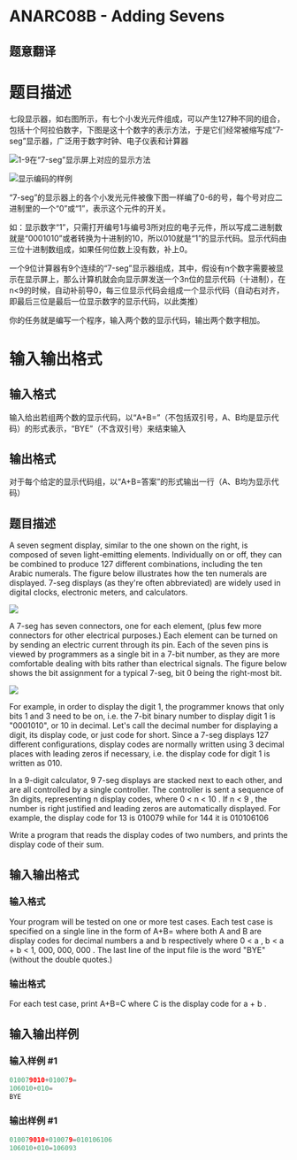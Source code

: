 # ANARC08B - Adding Sevens

## 题意翻译

# 题目描述

七段显示器，如右图所示，有七个小发光元件组成，可以产生127种不同的组合，包括十个阿拉伯数字，下图是这十个数字的表示方法，于是它们经常被缩写成“7-seg”显示器，广泛用于数字时钟、电子仪表和计算器

![1-9在“7-seg”显示屏上对应的显示方法](https://cdn.luogu.org/upload/vjudge_pic/SP4549/a928a26cd5274ab027e6acea622c003abb23e395.png)

![显示编码的样例](https://cdn.luogu.org/upload/vjudge_pic/SP4549/85d756559932244396870b9687507c14bce368bf.png)

“7-seg”的显示器上的各个小发光元件被像下图一样编了0-6的号，每个号对应二进制里的一个“0”或“1”，表示这个元件的开关。

如：显示数字“1”，只需打开编号1与编号3所对应的电子元件，所以写成二进制数就是“0001010”或者转换为十进制的10，所以010就是“1”的显示代码。显示代码由三位十进制数组成，如果任何位数上没有数，补上0。

一个9位计算器有9个连续的“7-seg”显示器组成，其中，假设有n个数字需要被显示在显示屏上，那么计算机就会向显示屏发送一个3n位的显示代码（十进制），在n<9的时候，自动补前导0，每三位显示代码会组成一个显示代码（自动右对齐，即最后三位是最后一位显示数字的显示代码，以此类推）

你的任务就是编写一个程序，输入两个数的显示代码，输出两个数字相加。

# 输入输出格式

## 输入格式

输入给出若组两个数的显示代码，以“A+B=”（不包括双引号，A、B均是显示代码）的形式表示，“BYE”（不含双引号）来结束输入

## 输出格式

对于每个给定的显示代码组，以“A+B=答案”的形式输出一行（A、B均为显示代码）

## 题目描述

A seven segment display, similar to the one shown on the right, is composed of seven light-emitting elements. Individually on or off, they can be combined to produce 127 different combinations, including the ten Arabic numerals. The figure below illustrates how the ten numerals are displayed. 7-seg displays (as they're often abbreviated) are widely used in digital clocks, electronic meters, and calculators.

![](https://cdn.luogu.com.cn/upload/vjudge_pic/SP4549/a928a26cd5274ab027e6acea622c003abb23e395.png)

A 7-seg has seven connectors, one for each element, (plus few more connectors for other electrical purposes.) Each element can be turned on by sending an electric current through its pin. Each of the seven pins is viewed by programmers as a single bit in a 7-bit number, as they are more comfortable dealing with bits rather than electrical signals. The figure below shows the bit assignment for a typical 7-seg, bit 0 being the right-most bit.

![](https://cdn.luogu.com.cn/upload/vjudge_pic/SP4549/85d756559932244396870b9687507c14bce368bf.png)

For example, in order to display the digit 1, the programmer knows that only bits 1 and 3 need to be on, i.e. the 7-bit binary number to display digit 1 is "0001010", or 10 in decimal. Let's call the decimal number for displaying a digit, its display code, or just code for short. Since a 7-seg displays 127 different configurations, display codes are normally written using 3 decimal places with leading zeros if necessary, i.e. the display code for digit 1 is written as 010.

In a 9-digit calculator, 9 7-seg displays are stacked next to each other, and are all controlled by a single controller. The controller is sent a sequence of 3n digits, representing n display codes, where 0 < n < 10 . If n < 9 , the number is right justified and leading zeros are automatically displayed. For example, the display code for 13 is 010079 while for 144 it is 010106106

Write a program that reads the display codes of two numbers, and prints the display code of their sum.

## 输入输出格式

### 输入格式

Your program will be tested on one or more test cases. Each test case is specified on a single line in the form of A+B= where both A and B are display codes for decimal numbers a and b respectively where 0 < a , b < a + b < 1, 000, 000, 000 . The last line of the input file is the word "BYE" (without the double quotes.)

### 输出格式

For each test case, print A+B=C where C is the display code for a + b .

## 输入输出样例

### 输入样例 #1

```cpp
010079010+010079=
106010+010=
BYE
```


### 输出样例 #1

```cpp
010079010+010079=010106106
106010+010=106093
```


